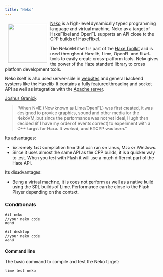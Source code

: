 ```yaml
---
title: "Neko"
---
```


<img src="../images/02_handbook/nekovm-logo.png" width="128px" style="float:left; padding:10px" />

[Neko](http://nekovm.org/) is a high-level dynamically typed programming language and virtual machine. Neko as a target of HaxeFlixel and OpenFL supports an API close to the CPP builds of HaxeFlixel.

The NekoVM itself is part of the [Haxe Toolkit](http://haxe.org/doc/start/neko) and is used throughout Haxelib, Lime, OpenFL and flixel-tools to easily create cross-platform tools. Neko gives the power of the Haxe standard library to cross platform development tools.

Neko itself is also used server-side in [websites](https://github.com/ufront) and general backend systems like the Haxelib. It contains a fully featured threading and socket API as well as integration with the [Apache server](http://haxe.org/doc/build/mod_neko).

[Joshua Granick](http://www.joshuagranick.com/blog/):

> "When NME (Now known as Lime/OpenFL) was first created, it was designed to provide graphics, sound and other media for the NekoVM, but since the performance was not yet ideal, Hugh then decided (if I have my order of events correct) to experiment with a C++ target for Haxe. It worked, and HXCPP was born."

Its advantages:
- Extremely fast compilation time that can run on Linux, Mac or Windows.
- Since it uses almost the same API as the CPP builds, it is a quicker way to test.
  When you test with Flash it will use a much different part of the Haxe API.

Its disadvantages:
- Being a virtual machine, it is does not perform as well as a native build using the SDL builds of Lime. 
  Performance can be close to the Flash Player depending on the context.

### Conditionals

```
#if neko
//your neko code
#end

#if desktop
//your neko code
#end
```

#### Command line

The basic command to compile and test the Neko target:

```
lime test neko
```
